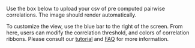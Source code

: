 Use the box below to upload your csv of pre computed pairwise correlations. The image should render automatically. 

To customize the view, use the blue bar to the right of the screen. From here, users can modify the correlation threshold, and colors of correlation ribbons. Please consult our [tutorial](/tutorial) and [FAQ](/faq) for more information. 

